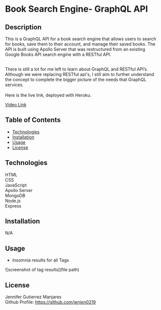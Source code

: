 # Book Search Engine- GraphQL API

## Description
This is a GraphQL API for a book search engine that allows users to search for books, save them to their account, and manage their saved books. The API is built using Apollo Server that was restructured from an existing Google Books API search engine with a RESTful API. 

<br>
There is still a lot for me left to learn about GraphQL and RESTful API’s. Although we were replacing RESTful api's, I still aim to further understand the concept to complete the bigger picture of the needs that GraphQL services.
<br>
<br>
Here is the live link, deployed with Heroku. 
<br>

[Video Link](https://drive.google.com/file/d/1H1eui9lRcmlpybfRVyAIS4JiHWTAloB4/view)

## Table of Contents
- [Technologies](#technologies)
- [Installation](#installation)
- [Usage](#usage)
- [License](#license)

## Technologies
HTML<br>
CSS<br>
JavaScript<br>
Apollo Server<br>
MongoDB<br>
Node.js <br>
Express

## Installation


N/A

## Usage
- Insomnia results for all Tags <br>

![screenshot of tag results](file path)
<br>




## License
Jennifer Gutierrez Manjares <br>
Github Profile: https://github.com/jenjen0219


